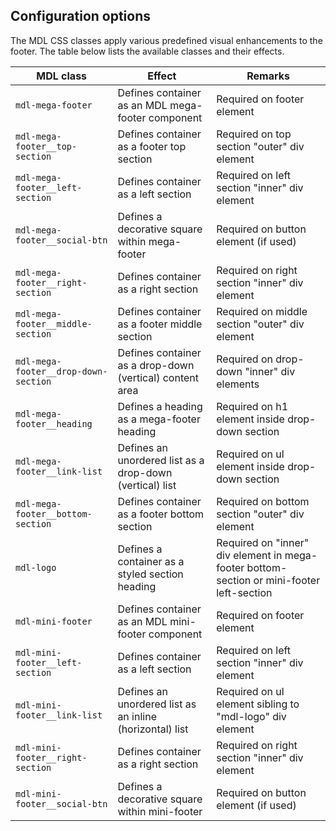 ## Configuration options

The MDL CSS classes apply various predefined visual enhancements to the footer. The table below lists the available classes and their effects.

| MDL class                            | Effect                                                   | Remarks                                                                                   |
| ------------------------------------ | -------------------------------------------------------- | ----------------------------------------------------------------------------------------- |
| `mdl-mega-footer`                    | Defines container as an MDL mega-footer component        | Required on footer element                                                                |
| `mdl-mega-footer__top-section`       | Defines container as a footer top section                | Required on top section "outer" div element                                               |
| `mdl-mega-footer__left-section`      | Defines container as a left section                      | Required on left section "inner" div element                                              |
| `mdl-mega-footer__social-btn`        | Defines a decorative square within mega-footer           | Required on button element (if used)                                                      |
| `mdl-mega-footer__right-section`     | Defines container as a right section                     | Required on right section "inner" div element                                             |
| `mdl-mega-footer__middle-section`    | Defines container as a footer middle section             | Required on middle section "outer" div element                                            |
| `mdl-mega-footer__drop-down-section` | Defines container as a drop-down (vertical) content area | Required on drop-down "inner" div elements                                                |
| `mdl-mega-footer__heading`           | Defines a heading as a mega-footer heading               | Required on h1 element inside drop-down section                                           |
| `mdl-mega-footer__link-list`         | Defines an unordered list as a drop-down (vertical) list | Required on ul element inside drop-down section                                           |
| `mdl-mega-footer__bottom-section`    | Defines container as a footer bottom section             | Required on bottom section "outer" div element                                            |
| `mdl-logo`                           | Defines a container as a styled section heading          | Required on "inner" div element in mega-footer bottom-section or mini-footer left-section |
| `mdl-mini-footer`                    | Defines container as an MDL mini-footer component        | Required on footer element                                                                |
| `mdl-mini-footer__left-section`      | Defines container as a left section                      | Required on left section "inner" div element                                              |
| `mdl-mini-footer__link-list`         | Defines an unordered list as an inline (horizontal) list | Required on ul element sibling to "mdl-logo" div element                                  |
| `mdl-mini-footer__right-section`     | Defines container as a right section                     | Required on right section "inner" div element                                             |
| `mdl-mini-footer__social-btn`        | Defines a decorative square within mini-footer           | Required on button element (if used)                                                      |
